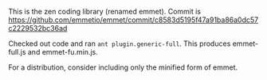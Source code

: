 This is the zen coding library (renamed emmet).  Commit is https://github.com/emmetio/emmet/commit/c8583d5195f47a91ba86a0dc57c2229532bc36ad

Checked out code and ran `ant plugin.generic-full`. This produces emmet-full.js and emmet-fu.min.js.

For a distribution, consider including only the minified form of emmet.
